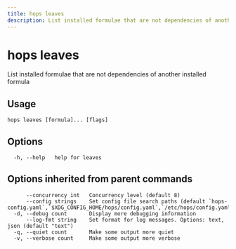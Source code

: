 ```yaml
---
title: hops leaves
description: List installed formulae that are not dependencies of another installed formula
---
```


<!--
This documentation is auto generated by a script.
Please do not edit this file directly.
-->

<!-- markdownlint-disable-next-line single-title -->
# hops leaves

List installed formulae that are not dependencies of another installed formula

## Usage

```plaintext
hops leaves [formula]... [flags]
```

## Options

```plaintext
  -h, --help   help for leaves
```

## Options inherited from parent commands

```plaintext
      --concurrency int   Concurrency level (default 8)
      --config strings    Set config file search paths (default `hops-config.yaml`,`$XDG_CONFIG_HOME/hops/config.yaml`,`/etc/hops/config.yaml`)
  -d, --debug count       Display more debugging information
      --log-fmt string    Set format for log messages. Options: text, json (default "text")
  -q, --quiet count       Make some output more quiet
  -v, --verbose count     Make some output more verbose
```

